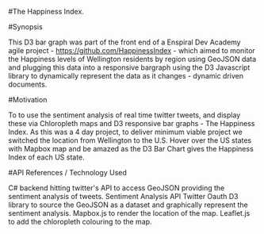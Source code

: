 #The Happiness Index.

#Synopsis 

This D3 bar graph was part of the front end of a Enspiral Dev Academy agile project -  https://github.com/HappinessIndex - which aimed to monitor the Happiness levels of Wellington residents by region using GeoJSON data and plugging this data into a responsive bargraph using the D3 Javascript library to dynamically represent the data as it changes - dynamic driven documents.

#Motivation

To to use the sentiment analysis of real time twitter tweets, and display these via Chloropleth maps and D3 responsive bar graphs - The Happiness Index. As this was a 4 day project, to deliver minimum viable project we switched the location from Wellington to the U.S. Hover over the US states with Mapbox map and be amazed as the D3 Bar Chart gives the Happiness Index of each US state.

#API References / Technology Used

C# backend hitting twitter's API to access GeoJSON providing the sentiment analysis of tweets.
Sentiment Analysis API
Twitter Oauth
D3 library to source the GeoJSON as a dataset and graphically represent the sentiment analysis.
Mapbox.js to render the location of the map.
Leaflet.js to add the chloropleth colouring to the map.
